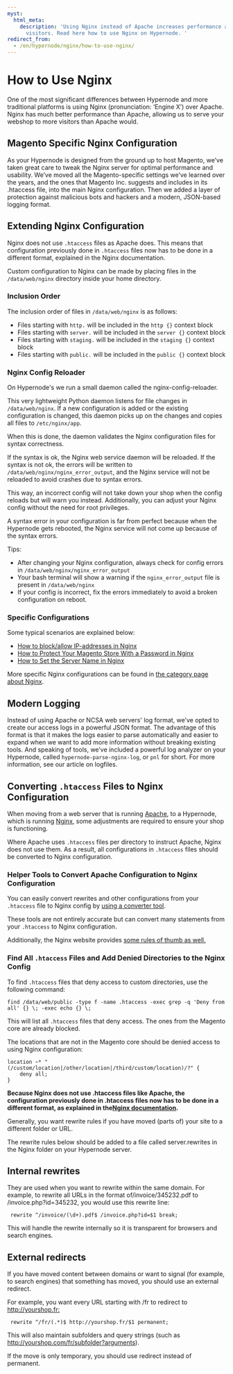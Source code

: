 ```yaml
---
myst:
  html_meta:
    description: 'Using Nginx instead of Apache increases performance and allows more
      visitors. Read here how to use Nginx on Hypernode. '
redirect_from:
  - /en/hypernode/nginx/how-to-use-nginx/
---
```


<!-- source: https://support.hypernode.com/en/hypernode/nginx/how-to-use-nginx/ -->

# How to Use Nginx

One of the most significant differences between Hypernode and more traditional platforms is using Nginx (pronunciation: ‘Engine X’) over Apache. Nginx has much better performance than Apache, allowing us to serve your webshop to more visitors than Apache would.

## Magento Specific Nginx Configuration

As your Hypernode is designed from the ground up to host Magento, we’ve taken great care to tweak the Nginx server for optimal performance and usability. We’ve moved all the Magento-specific settings we’ve learned over the years, and the ones that Magento Inc. suggests and includes in its .htaccess file, into the main Nginx configuration. Then we added a layer of protection against malicious bots and hackers and a modern, JSON-based logging format.

## Extending Nginx Configuration

Nginx does not use `.htaccess` files as Apache does. This means that configuration previously done in `.htaccess` files now has to be done in a different format, explained in the Nginx documentation.

Custom configuration to Nginx can be made by placing files in the `/data/web/nginx` directory inside your home directory.

### Inclusion Order

The inclusion order of files in `/data/web/nginx` is as follows:

- Files starting with `http.` will be included in the `http {}` context block
- Files starting with `server.` will be included in the `server {}` context block
- Files starting with `staging.` will be included in the `staging {}` context block
- Files starting with `public.` will be included in the `public {}` context block

### Nginx Config Reloader

On Hypernode's we run a small daemon called the nginx-config-reloader.

This very lightweight Python daemon listens for file changes in `/data/web/nginx`. If a new configuration is added or the existing configuration is changed, this daemon picks up on the changes and copies all files to `/etc/nginx/app`.

When this is done, the daemon validates the Nginx configuration files for syntax correctness.

If the syntax is ok, the Nginx web service daemon will be reloaded. If the syntax is not ok, the errors will be written to `/data/web/nginx/nginx_error_output`, and the Nginx service will not be reloaded to avoid crashes due to syntax errors.

This way, an incorrect config will not take down your shop when the config reloads but will warn you instead. Additionally, you can adjust your Nginx config without the need for root privileges.

A syntax error in your configuration is far from perfect because when the Hypernode gets rebooted, the Nginx service will not come up because of the syntax errors.

Tips:

- After changing your Nginx configuration, always check for config errors in `/data/web/nginx/nginx_error_output`
- Your bash terminal will show a warning if the `nginx_error_output` file is present in `/data/web/nginx`
- If your config is incorrect, fix the errors immediately to avoid a broken configuration on reboot.

### Specific Configurations

Some typical scenarios are explained below:

- [How to block/allow IP-addresses in Nginx](https://support.hypernode.com/en/hypernode/nginx/how-to-block-allow-ip-addresses-in-nginx)
- [How to Protect Your Magento Store With a Password in Nginx](https://support.hypernode.com/en/hypernode/nginx/how-to-protect-your-magento-store-with-a-password-in-nginx)
- [How to Set the Server Name in Nginx](https://support.hypernode.com/en/hypernode/nginx/how-to-set-the-server-name-in-nginx)

More specific Nginx configurations can be found in [the category page about Nginx](https://support.hypernode.com/en/hypernode/nginx/).

## Modern Logging

Instead of using Apache or NCSA web servers' log format, we’ve opted to create our access logs in a powerful JSON format. The advantage of this format is that it makes the logs easier to parse automatically and easier to expand when we want to add more information without breaking existing tools. And speaking of tools, we’ve included a powerful log analyzer on your Hypernode, called `hypernode-parse-nginx-log`, or `pnl` for short. For more information, see our article on logfiles.

## Converting `.htaccess` Files to Nginx Configuration

When moving from a web server that is running [Apache](https://httpd.apache.org/), to a Hypernode, which is running [Nginx](https://nginx.org/en/), some adjustments are required to ensure your shop is functioning.

Where Apache uses `.htaccess` files per directory to instruct Apache, Nginx does not use them. As a result, all configurations in `.htaccess` files should be converted to Nginx configuration.

### Helper Tools to Convert Apache Configuration to Nginx Configuration

You can easily convert rewrites and other configurations from your `.htaccess` file to Nginx config by [using a converter tool](https://winginx.com/en/htaccess).

These tools are not entirely accurate but can convert many statements from your `.htaccess` to Nginx configuration.

Additionally, the Nginx website provides [some rules of thumb as well.](https://www.nginx.com/blog/converting-apache-to-nginx-rewrite-rules/)

### Find All `.htaccess` Files and Add Denied Directories to the Nginx Config

To find `.htaccess` files that deny access to custom directories, use the following command:

```nginx
find /data/web/public -type f -name .htaccess -exec grep -q 'Deny from all' {} \; -exec echo {} \;
```

This will list all `.htaccess` files that deny access. The ones from the Magento core are already blocked.

The locations that are not in the Magento core should be denied access to using Nginx configuration:

```nginx
location ~* "(/custom/location|/other/location|/third/custom/location)/?" {
    deny all;
}
```

**Because Nginx does not use .htaccess files like Apache, the configuration previously done in .htaccess files now has to be done in a different format, as explained in the**[**Nginx documentation**](http://nginx.org/en/docs/)**.**

Generally, you want rewrite rules if you have moved (parts of) your site to a different folder or URL.

The rewrite rules below should be added to a file called server.rewrites in the Nginx folder on your Hypernode server.

## Internal rewrites

They are used when you want to rewrite within the same domain. For example, to rewrite all URLs in the format of/invoice/345232.pdf to /invoice.php?id=345232, you would use this rewrite line:

```nginx
 rewrite ^/invoice/(\d+).pdf$ /invoice.php?id=$1 break;
```

This will handle the rewrite internally so it is transparent for browsers and search engines.

## External redirects

If you have moved content between domains or want to signal (for example, to search engines) that something has moved, you should use an external redirect.

For example, you want every URL starting with /fr to redirect to <http://yourshop.fr:>

```nginx
 rewrite ^/fr/(.*)$ http://yourshop.fr/$1 permanent;
```

This will also maintain subfolders and query strings (such as <http://yourshop.com/fr/subfolder?arguments>).

If the move is only temporary, you should use redirect instead of permanent.
